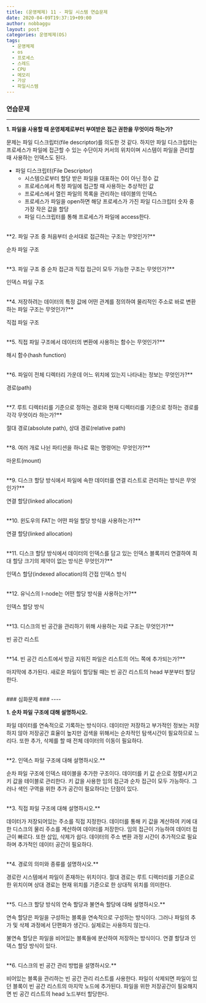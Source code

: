 ```yaml
---
title: (운영체제) 11 - 파일 시스템 연습문제
date: 2020-04-09T19:37:19+09:00
author: nobbaggu
layout: post
categories: 운영체제(OS)
tags:
  - 운영체제
  - os
  - 프로세스
  - 스레드
  - CPU
  - 메모리
  - 가상
  - 파일시스템
---
```


### 연습문제 ###
----

**1. 파일을 사용할 때 운영체제로부터 부여받은 접근 권한을 무엇이라 하는가?**

문제는 파일 디스크립터(file descriptor)를 의도한 것 같다. 하지만 파일 디스크립터는 프로세스가 파일에 접근할 수 있는 수단이자 커서의 위치이며 시스템이 파일을 관리할 때 사용하는 인덱스도 된다.

+ 파일 디스크립터(File Descriptor)
	+ 시스템으로부터 할당 받은 파일을 대표하는 0이 아닌 정수 값
	+ 프로세스에서 특정 파일에 접근할 때 사용하는 추상적인 값
	+ 프로세스에서 열린 파일의 목록을 관리하는 테이블의 인덱스
	+ 프로세스가 파일을 open하면 해당 프로세스가 가진 파일 디스크립터 숫자 중 가장 작은 값을 할당
	+ 파일 디스크립터를 통해 프로세스가 파일에 access한다.

<br>
**2. 파일 구조 중 처음부터 순서대로 접근하는 구조는 무엇인가?**

순차 파일 구조

<br>
**3. 파일 구조 중 순차 접근과 직접 접근이 모두 가능한 구조는 무엇인가?**

인덱스 파일 구조

<br>
**4. 저장하려는 데이터의 특정 값에 어떤 관계를 정의하여 물리적인 주소로 바로 변환하는 파일 구조는 무엇인가?**

직접 파일 구조

<br>
**5. 직접 파일 구조에서 데이터의 변환에 사용하는 함수는 무엇인가?**

해시 함수(hash function)

<br>
**6. 파일이 전체 디렉터리 가운데 어느 위치에 있는지 나타내는 정보는 무엇인가?**

경로(path)

<br>
**7. 루트 디렉터리를 기준으로 정하는 경로와 현재 디렉터리를 기준으로 정하는 경로를 각각 무엇이라 하는가?**

절대 경로(absolute path), 상대 경로(relative path)

<br>
**8. 여러 개로 나뉜 파티션을 하나로 묶는 명령어는 무엇인가?**

마운트(mount)

<br>
**9. 디스크 할당 방식에서 파일에 속한 데이터를 연결 리스트로 관리하는 방식은 무엇인가?**

연결 할당(linked allocation)

<br>
**10. 윈도우의 FAT는 어떤 파일 할당 방식을 사용하는가?**

연결 할당(linked allocation)

<br>
**11. 디스크 할당 방식에서 데이터의 인덱스를 담고 있는 인덱스 블록끼리 연결하여 최대 할당 크기의 제약이 없는 방식은 무엇인가?**

인덱스 할당(indexed allocation)의 간접 인덱스 방식

<br>
**12. 유닉스의 I-node는 어떤 할당 방식을 사용하는가?**

인덱스 할당 방식

<br>
**13. 디스크의 빈 공간을 관리하기 위해 사용하는 자료 구조는 무엇인가?**

빈 공간 리스트

<br>
**14. 빈 공간 리스트에서 방금 지워진 파일은 리스트의 어느 쪽에 추가되는가?**

마지막에 추가된다. 새로운 파일이 할당될 때는 빈 공간 리스트의 head 부분부터 할당한다.

<br>
### 심화문제 ###
----

**1. 순차 파일 구조에 대해 설명하시오.**

파일 데이터를 연속적으로 기록하는 방식이다. 데이터만 저장하고 부가적인 정보는 저장하지 않아 저장공간 효율이 높지만 검색을 위해서는 순차적인 탐색시간이 필요하므로 느리다. 또한 추가, 삭제를 할 때 전체 데이터의 이동이 필요하다.

<br>
**2. 인덱스 파일 구조에 대해 설명하시오.**

순차 파일 구조에 인덱스 테이블을 추가한 구조이다. 데이터를 키 값 순으로 정렬시키고 키 값을 테이블로 관리한다. 키 값을 사용한 임의 접근과 순차 접근이 모두 가능하다. 그러나 색인 구역을 위한 추가 공간이 필요하다는 단점이 있다.

<br>
**3. 직접 파일 구조에 대해 설명하시오.**

데이터가 저장되어있는 주소를 직접 지정한다. 데이터를 통해 키 값을 계산하여 키에 대한 디스크의 물리 주소를 계산하여 데이터를 저장한다. 임의 접근이 가능하여 데이터 접근이 빠르다. 또한 삽입, 삭제가 쉽다. 데이터의 주소 변환 과정 시간이 추가적으로 필요하며 추가적인 데이터 공간이 필요하다.

<br>
**4. 경로의 의미와 종류를 설명하시오.**

경로란 시스템에서 파일이 존재하는 위치이다. 절대 경로는 루트 디렉터리를 기준으로 한 위치이며 상대 경로는 현재 위치를 기준으로 한 상대적 위치를 의미한다.

<br>
**5. 디스크 할당 방식의 연속 할당과 불연속 할당에 대해 설명하시오.**

연속 할당은 파일을 구성하는 블록을 연속적으로 구성하는 방식이다. 그러나 파일의 추가 및 삭제 과정에서 단편화가 생긴다. 실제로는 사용하지 않는다.

불연속 할당은 파일을 비어있는 블록들에 분산하여 저장하는 방식이다. 연결 할당과 인덱스 할당 방식이 있다.

<br>
**6. 디스크의 빈 공간 관리 방법을 설명하시오.**

비어있는 블록을 관리하는 빈 공간 관리 리스트를 사용한다. 파일이 삭제되면 파일이 있던 블록이 빈 공간 리스트의 마지막 노드에 추가된다. 파일을 위한 저장공간이 필요해지면 빈 공간 리스트의 head 노드부터 할당한다.